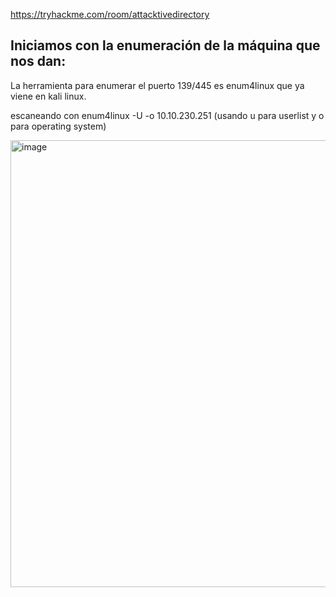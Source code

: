https://tryhackme.com/room/attacktivedirectory

## Iniciamos con la enumeración de la máquina que nos dan:

La herramienta para enumerar el puerto 139/445 es enum4linux que ya viene en kali linux.

escaneando con enum4linux -U -o 10.10.230.251 (usando u para userlist y o para operating system)

<img width="715" alt="image" src="https://user-images.githubusercontent.com/44788583/160753326-02cba6a9-62c6-4ae8-b138-d4f89351295d.png">
